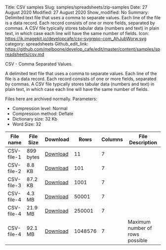 Title: CSV samples
Slug: samples/spreadsheets/zip-samples
Date: 27 August 2020
Modified: 27 August 2020
Show_modified: No
Summary: Delimited text file that uses a comma to separate values. Each line of the file is a data record. Each record consists of one or more fields, separated by commas. A CSV file typically stores tabular data (numbers and text) in plain text, in which case each line will have the same number of fields. 
Icon: https://ik.imagekit.io/developcafe/csv-svgrepo-com_AhJubWorw.svg
category: spreadsheets
Github_edit_link: https://github.com/melboone/develop_cafe/edit/master/content/samples/spreadsheets/csv.md

CSV - Comma Separated Values.

A delimited text file that uses a comma to separate values. Each line of the file is a data record. 
Each record consists of one or more fields, separated by commas. A CSV file typically stores tabular data 
(numbers and text) in plain text, in which case each line will have the same number of fields. 

Files here are archived normally. Parameters:

* Compression level: Normal
* Compression method: Deflate
* Dictionary size: 32 Kb
* Word Size: 32


| File name   | File Size   | Download                            |  Rows   | Columns | File Description                 |
|-------------|-------------|-------------------------------------|---------|---------|----------------------------------|
| CSV-file-1  | 899 bytes   | [Download](/samples/CSV_file_1.csv) | 11      |    7    |                                  |
| CSV-file-2  | 8.8 KB      | [Download](/samples/CSV_file_2.csv) | 101     |    7    |                                  |
| CSV-file-3  | 87.2 KB     | [Download](/samples/CSV_file_3.csv) | 1001    |    7    |                                  |
| CSV-file-4  | 4.3 MB      | [Download](/samples/CSV_file_4.csv) | 50001   |    7    |                                  |
| CSV-file-4  | 21.9 MB     | [Download](/samples/CSV_file_5.csv) | 250001  |    7    |                                  |
| CSV-file-4  | 92.1 MB     | [Download](/samples/CSV_file_6.csv) | 1048576 |    7    |  Maximum number of rows possible |

